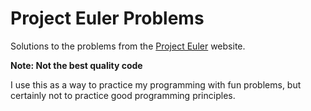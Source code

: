 # Project Euler Problems

Solutions to the problems from the [Project Euler](https://projecteuler.net/archives) website.

**Note: Not the best quality code**

I use this as a way to practice my programming with fun problems, but certainly not to practice good programming principles.
